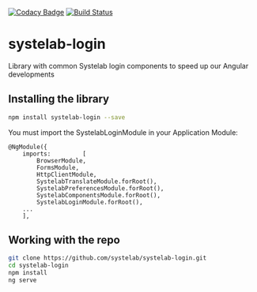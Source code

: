 [![Codacy Badge](https://api.codacy.com/project/badge/Grade/5e9224e6efa34e2a98375cc4afcec7ec)](https://app.codacy.com/app/alfonsserra/systelab-login?utm_source=github.com&utm_medium=referral&utm_content=systelab/systelab-login&utm_campaign=badger)
[![Build Status](https://travis-ci.org/systelab/systelab-login.svg?branch=master)](https://travis-ci.org/systelab/systelab-login)

# systelab-login

Library with common Systelab login components to speed up our Angular developments

## Installing the library

```bash
npm install systelab-login --save
```

You must import the SystelabLoginModule in your Application Module:

```javacript
@NgModule({
	imports:         [
		BrowserModule,
		FormsModule,
		HttpClientModule,
		SystelabTranslateModule.forRoot(),
		SystelabPreferencesModule.forRoot(),
		SystelabComponentsModule.forRoot(),
		SystelabLoginModule.forRoot(),
    ...
	],
```

## Working with the repo

```bash
git clone https://github.com/systelab/systelab-login.git
cd systelab-login
npm install
ng serve
```
